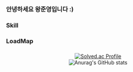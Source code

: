 
### 안녕하세요 왕준영입니다 :)


### Skill


### LoadMap

<div align="center">


### 
[![Solved.ac Profile](http://mazassumnida.wtf/api/v2/generate_badge?boj=dhkdwnsdud0516)](https://solved.ac/dhkdwnsdud0516/)
<br>
![Anurag's GitHub stats](https://github-readme-stats.vercel.app/api?username=wjy35&show_icons=true&theme=transparent)



</div>


